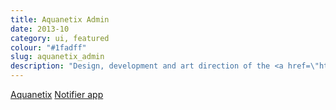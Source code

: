 ```yaml
---
title: Aquanetix Admin
date: 2013-10
category: ui, featured
colour: "#1fadff"
slug: aquanetix_admin
description: "Design, development and art direction of the <a href=\"http://wwww.aquanetix.co.uk\" title=\"Aquanetix\">Aquanetix</a> platform - <em>transforming aquaculture (software)</em>."
---
```


[Aquanetix](http://www.aquanetix.co.uk)
[Notifier app](/portfolio/aquanetix_notifier/index.html)